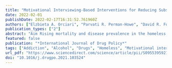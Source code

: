 ```yaml
---
title: "Motivational Interviewing-Based Interventions for Reducing Substance Misuse and Increasing Treatment Engagement, Retention, and Completion in the Homeless Populations of High-Income Countries: An Equity-Focused Systematic Review and Narrative Synthesis"
date: 2022-02-01
publishDate: 2022-02-17T16:31:52.761960Z
authors: ["Elzbieta A. Orciari", "Parvati R. Perman-Howe", "David R. Foxcroft"]
publication_types: ["2"]
abstract: "Aim Rising mortality and disease prevalence in the homeless have been largely attributed to addiction disorders. This review aimed to assess whether Motivational Interviewing (MI) is effective in changing substance misuse behaviours in the homeless, specifically: 1. reducing substance misuse; 2. increasing addiction treatment linkage; and 3. whether MI effectiveness varied according to the different levels of social disadvantage within homeless populations. Method Electronic databases and other sources were searched (to July 2021) for relevant randomized trials and comparative studies. Risk of bias in included studies was evaluated using the Cochrane Risk of Bias tool. A Narrative Synthesis framework was applied to included studies. Moderator variables subgroup analyses were planned a priori. PROSPERO study protocol registration: CRD42019134312 Results The searches found 1885 records; after application of inclusion criteria n~=~11 studies from 30 articles were included in the review, all from the United States. There was a paucity of research regarding MI effectiveness for substance misuse outcomes in homeless populations, with a focus on short-term rather than long-term impacts. Risk of bias was generally low but was high for detection bias in most studies. MI appeared to be more effective overall amongst adult homeless persons, yielding consistently small effects, and alcohol use behaviours seemed to be more amenable to change as a result of MI/MET (Motivational Enhancement Therapy) interventions than drug use ones. Limited evidence with high risk of bias indicated that social gradient may attenuate MI effectiveness within the young homeless population, with no impact in the most disadvantaged. Conclusions The review's mixed findings discourage the use of MI as a stand-alone substance use intervention in homeless populations. Although the review findings did not identify MI effectiveness for substance use according to the external level of social disadvantage faced by homeless persons, this should be a focus for further research."
featured: false
publication: "*International Journal of Drug Policy*"
tags: ["Addiction", "Alcohol", "Drugs", "Homeless", "Motivational interviewing"]
url_pdf: "https://www.sciencedirect.com/science/article/pii/S0955395921004424"
doi: "10.1016/j.drugpo.2021.103524"
---
```


